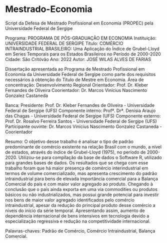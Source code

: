 # Mestrado-Economia
Script da Defesa de Mestrado Profissional em Economia (PROPEC) pela Universidade Federal de Sergipe

Programa: PROGRAMA DE PÓS-GRADUAÇÃO EM ECONOMIA
Instituição: UNIVERSIDADE FEDERAL DE SERGIPE
Título: COMÉRCIO INTRAINDUSTRIAL BRASILEIRO: Uma Aplicação do 
Índice de Grubel-Lloyd em Series Temporais para os Estados Brasileiros no 
Período de 2000-2020
Cidade: São Critóvão
Ano: 2022
Autor: JOSÉ WILAS ALVES DE FARIAS

Dissertação apresentada ao Programa de Mestrado Profissional em Economia da Universidade Federal de Sergipe
como parte dos requisitos necessários à obtenção do Título de Mestre em Economia.
Área de concentração: Desenvolvimento Regional
Orientador: Prof. Dr. Kleber Fernandes de Oliveira
Coorientador: Dr. Marcos Vinícius Nascimento Gonzalez Castaneda

Banca:
Presidente: Prof. Dr. Kleber Fernandes de Oliveira - Universidade Federal de Sergipe (UFS)
Componente interno: Profª. Drª. Denisia Araujo das Chagas - Universidade Federal de Sergipe (UFS)
Componente externo: Prof. Dr. Rosalvo Ferreira Santos - Universidade Federal de Sergipe (UFS)
Participante ouvinte: Dr. Marcos Vinícius Nascimento Gonzalez Castaneda - Coorientador

Resumo: O objetivo desse trabalho é analisar o tipo de padrão predominante de comércio existente na 
relação Brasil com o mundo, a nível de estados, através do índice de Grubel-Lloyd (1975), no
período de 2000-2020. Utilizou-se para compilação da base de dados o Software R, utilizado
para grandes bases de dados. Os resultados que se chega com esse trabalho foram que há maior
presença de comércio interindustrial em termos de volume comercializado, mas apresenta
crescimento do padrão intraindustrial para bens de elevada importância comercial para a
Balança Comercial do país e com maior valor agregado ao produto. Chegando à conclusão que
o país ainda exporta em uma via commodities ou produtos básicos ou não industrializados, mas
possui grande potencial para investir nos bens de maior valor agregado identificados pelo
comércio intraindustrial, apesar da redução do principal produto desse comércio a níveis do
início da série temporal. Apresentando assim, aumento de dependência internacional de bens
intensivos em tecnologia devido a especialização regressiva e redução na competitividade
internacional.

Palavras-chaves: Padrão de Comércio, Comércio Intraindustrial, Balança Comercial.


